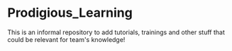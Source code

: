 # Prodigious_Learning
This is an informal repository to add tutorials, trainings and other stuff that could be relevant for team's knowledge!

